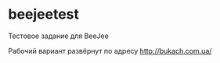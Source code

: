 # beejeetest
Тестовое задание для BeeJee

Рабочий вариант развёрнут по адресу http://bukach.com.ua/
